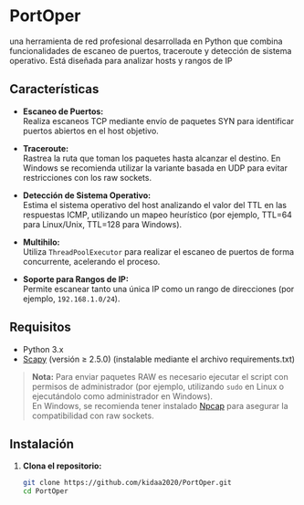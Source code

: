 # PortOper
una herramienta de red profesional desarrollada en Python que combina funcionalidades de escaneo de puertos, traceroute y detección de sistema operativo. Está diseñada para analizar hosts y rangos de IP
## Características

- **Escaneo de Puertos:**  
  Realiza escaneos TCP mediante envío de paquetes SYN para identificar puertos abiertos en el host objetivo.
  
- **Traceroute:**  
  Rastrea la ruta que toman los paquetes hasta alcanzar el destino. En Windows se recomienda utilizar la variante basada en UDP para evitar restricciones con los raw sockets.

- **Detección de Sistema Operativo:**  
  Estima el sistema operativo del host analizando el valor del TTL en las respuestas ICMP, utilizando un mapeo heurístico (por ejemplo, TTL=64 para Linux/Unix, TTL=128 para Windows).

- **Multihilo:**  
  Utiliza `ThreadPoolExecutor` para realizar el escaneo de puertos de forma concurrente, acelerando el proceso.

- **Soporte para Rangos de IP:**  
  Permite escanear tanto una única IP como un rango de direcciones (por ejemplo, `192.168.1.0/24`).

## Requisitos

- Python 3.x  
- [Scapy](https://scapy.net/) (versión ≥ 2.5.0) (instalable mediante el archivo requirements.txt)

> **Nota:** Para enviar paquetes RAW es necesario ejecutar el script con permisos de administrador (por ejemplo, utilizando `sudo` en Linux o ejecutándolo como administrador en Windows).  
> En Windows, se recomienda tener instalado [Npcap](https://nmap.org/npcap/) para asegurar la compatibilidad con raw sockets.

## Instalación

1. **Clona el repositorio:**

   ```bash
   git clone https://github.com/kidaa2020/PortOper.git
   cd PortOper
